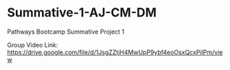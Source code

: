 # Summative-1-AJ-CM-DM
Pathways Bootcamp Summative Project 1

Group Video Link: https://drive.google.com/file/d/1JsgZZtjH4MwUpP9ybf4eoOsxQcxPiIPm/view
